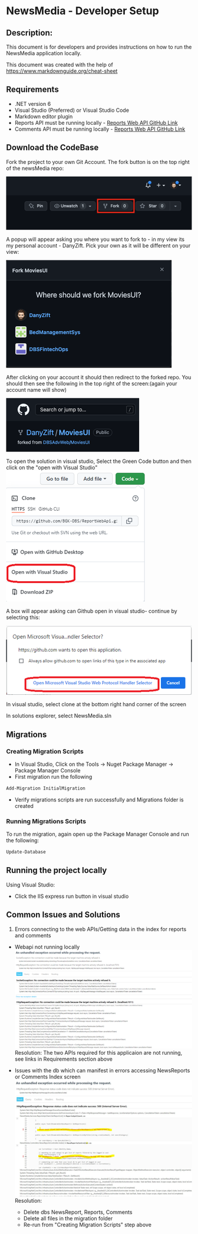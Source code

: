 # NewsMedia  - Developer Setup

## Description:

This document is for developers and provides instructions on how to run the NewsMedia application locally. 

This document was created with the help of https://www.markdownguide.org/cheat-sheet

## Requirements 

* .NET version 6
* Visual Studio (Preferred) or Visual Studio Code
* Markdown editor plugin
* Reports API must be running locally - [Reports Web API GitHub Link](https://github.com/BGK-DBS/ReportWebApi)
* Comments API must be running locally - [Reports Web API GitHub Link](https://github.com/BGK-DBS/CommentsWebApi)

## Download the CodeBase

Fork the project to your own Git Account. The fork button is on the top right of the newsMedia  repo:

![Fork](./images/fork.png)

A popup will appear asking you where you want to fork to - in my view its my personal account - DanyZift. Pick your own as it will be different on your view:

![Which Account](./images/fork_to_yourrepo.png)

After clicking on your account it should then redirect to the forked repo. You should then see the following in the top right of the screen:(again your account name will show)

![After Forked](./images/after_forked.png)

To open the solution in visual studio, Select the Green Code button and then click on the "open with Visual Studio"
![open in visual studio](./images/Open_in_visual_studio.png)

A box will appear asking can Github open in visual studio- continue by selecting this:

![permission to open in visual studio](./images/Open_in_visual_studio2.png)

In visual studio,  select clone at the bottom right hand corner of the screen

In solutions explorer, select NewsMedia.sln 


## Migrations 

### Creating Migration Scripts

* In Visual Studio, Click on the Tools -> Nuget Package Manager -> Package Manager Console
* First migration run the following

```bash
Add-Migration InitialMigration
```

* Verify migrations scripts are run successfully and Migrations folder is created

### Running Migrations Scripts

To run the migration, again open up the Package Manager Console and run the following:

```bash
Update-Database
```

## Running the project locally

Using Visual Studio: 
* Click the IIS express run button in visual studio


## Common Issues and Solutions

1. Errors connecting to the web APIs/Getting data in the index for reports and comments

  * Webapi not running locally 
    ![Sample Error Screen for API not running](./images/apiNotRunning.png)
    Resolution: The two APIs required for this applicaion are not running, see links in Requirements section above

  * Issues with the db which can manifest in errors accessing NewsReports or Comments Index screen
    ![Sample Error message](./images/dbErrorSample.png) 
    Resolution:
    * Delete dbs NewsReport, Reports, Comments
    * Delete all files in the migration folder
    * Re-run from "Creating Migration Scripts" step above


 



